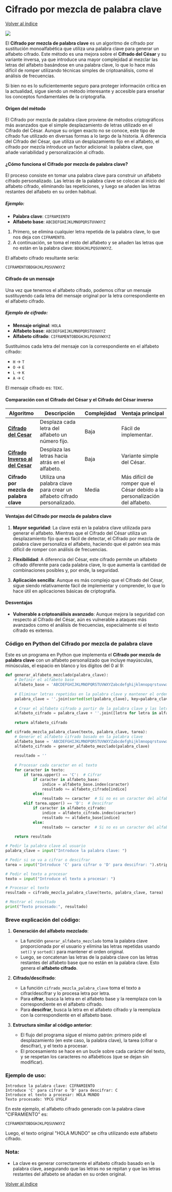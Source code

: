 # Cifrado por mezcla de palabra clave
[Volver al índice](https://github.com/VintaBytes/Cifrado-Con-Python/blob/main/README.md)

<span><img src="https://img.shields.io/badge/Python-FFD43B?style=for-the-badge&logo=python&logoColor=blue"/></span>

El **Cifrado por mezcla de palabra clave** es un algoritmo de cifrado por sustitución monoalfabética que utiliza una palabra clave para generar un alfabeto cifrado. Este método es una mejora sobre el **Cifrado del César** y su variante inversa, ya que introduce una mayor complejidad al mezclar las letras del alfabeto basándose en una palabra clave, lo que lo hace más difícil de romper utilizando técnicas simples de criptoanálisis, como el análisis de frecuencias.

Si bien no es lo suficientemente seguro para proteger información crítica en la actualidad, sigue siendo un método interesante y accesible para enseñar los conceptos fundamentales de la criptografía.


#### Origen del método

El Cifrado por mezcla de palabra clave proviene de métodos criptográficos más avanzados que el simple desplazamiento de letras utilizado en el Cifrado del César. Aunque su origen exacto no se conoce, este tipo de cifrado fue utilizado en diversas formas a lo largo de la historia. A diferencia del Cifrado del César, que utiliza un desplazamiento fijo en el alfabeto, el cifrado por mezcla introduce un factor adicional: la palabra clave, que añade variabilidad y personalización al cifrado.

#### ¿Cómo funciona el Cifrado por mezcla de palabra clave?

El proceso consiste en tomar una palabra clave para construir un alfabeto cifrado personalizado. Las letras de la palabra clave se colocan al inicio del alfabeto cifrado, eliminando las repeticiones, y luego se añaden las letras restantes del alfabeto en su orden habitual.

##### Ejemplo:

- **Palabra clave**: `CIFRAMIENTO`
- **Alfabeto base**: `ABCDEFGHIJKLMNOPQRSTUVWXYZ`

1. Primero, se elimina cualquier letra repetida de la palabra clave, lo que nos deja con `CIFRAMENTO`.
2. A continuación, se toma el resto del alfabeto y se añaden las letras que no están en la palabra clave: `BDGHJKLPQSUVWXYZ`.

El alfabeto cifrado resultante sería:

```
CIFRAMENTOBDGHJKLPQSUVWXYZ
```

#### Cifrado de un mensaje

Una vez que tenemos el alfabeto cifrado, podemos cifrar un mensaje sustituyendo cada letra del mensaje original por la letra correspondiente en el alfabeto cifrado.

##### Ejemplo de cifrado:

- **Mensaje original**: `HOLA`
- **Alfabeto base**: `ABCDEFGHIJKLMNOPQRSTUVWXYZ`
- **Alfabeto cifrado**: `CIFRAMENTOBDGHJKLPQSUVWXYZ`

Sustituimos cada letra del mensaje con la correspondiente en el alfabeto cifrado:

- `H` -> `T`
- `O` -> `E`
- `L` -> `K`
- `A` -> `C`

El mensaje cifrado es: `TEKC`.

#### Comparación con el Cifrado del César y el Cifrado del César inverso

| Algoritmo                         | Descripción                                      | Complejidad | Ventaja principal |
|-----------------------------------|--------------------------------------------------|-------------|-------------------|
| **[Cifrado del Cesar](https://github.com/VintaBytes/Cifrado-Con-Python/tree/main/Cesar#readme)**             | Desplaza cada letra del alfabeto un número fijo. | Baja        | Fácil de implementar. |
| **[Cifrado Inverso al del Cesar](https://github.com/VintaBytes/Cifrado-Con-Python/blob/main/Cesar%20inverso/README.md)**     | Desplaza las letras hacia atrás en el alfabeto.  | Baja        | Variante simple del César. |
| **Cifrado por mezcla de palabra clave** | Utiliza una palabra clave para crear un alfabeto cifrado personalizado. | Media       | Más difícil de romper que el César debido a la personalización del alfabeto. |

#### Ventajas del Cifrado por mezcla de palabra clave

1. **Mayor seguridad**: La clave está en la palabra clave utilizada para generar el alfabeto. Mientras que el Cifrado del César utiliza un desplazamiento fijo que es fácil de detectar, el Cifrado por mezcla de palabra clave personaliza el alfabeto, haciendo que el patrón sea más difícil de romper con análisis de frecuencias.
   
2. **Flexibilidad**: A diferencia del César, este cifrado permite un alfabeto cifrado diferente para cada palabra clave, lo que aumenta la cantidad de combinaciones posibles y, por ende, la seguridad.

3. **Aplicación sencilla**: Aunque es más complejo que el Cifrado del César, sigue siendo relativamente fácil de implementar y comprender, lo que lo hace útil en aplicaciones básicas de criptografía.

#### Desventajas

- **Vulnerable a criptoanálisis avanzado**: Aunque mejora la seguridad con respecto al Cifrado del César, aún es vulnerable a ataques más avanzados como el análisis de frecuencias, especialmente si el texto cifrado es extenso.
  


### Código en Python del Cifrado por mezcla de palabra clave

Este es un programa en Python que implementa el **Cifrado por mezcla de palabra clave** con un alfabeto personalizado que incluye mayúsculas, minúsculas, el espacio en blanco y los dígitos del 0 al 9:

```python
def generar_alfabeto_mezclado(palabra_clave):
    # Definir el alfabeto base
    alfabeto_base = 'ABCDEFGHIJKLMNOPQRSTUVWXYZabcdefghijklmnopqrstuvwxyz 0123456789'
    
    # Eliminar letras repetidas en la palabra clave y mantener el orden original
    palabra_clave = ''.join(sorted(set(palabra_clave), key=palabra_clave.index))
    
    # Crear el alfabeto cifrado a partir de la palabra clave y las letras restantes del alfabeto
    alfabeto_cifrado = palabra_clave + ''.join([letra for letra in alfabeto_base if letra not in palabra_clave])
    
    return alfabeto_cifrado

def cifrado_mezcla_palabra_clave(texto, palabra_clave, tarea):
    # Generar el alfabeto cifrado basado en la palabra clave
    alfabeto_base = 'ABCDEFGHIJKLMNOPQRSTUVWXYZabcdefghijklmnopqrstuvwxyz 0123456789'
    alfabeto_cifrado = generar_alfabeto_mezclado(palabra_clave)
    
    resultado = ''
    
    # Procesar cada caracter en el texto
    for caracter in texto:
        if tarea.upper() == 'C':  # Cifrar
            if caracter in alfabeto_base:
                indice = alfabeto_base.index(caracter)
                resultado += alfabeto_cifrado[indice]
            else:
                resultado += caracter  # Si no es un caracter del alfabeto, se deja igual
        elif tarea.upper() == 'D':  # Descifrar
            if caracter in alfabeto_cifrado:
                indice = alfabeto_cifrado.index(caracter)
                resultado += alfabeto_base[indice]
            else:
                resultado += caracter  # Si no es un caracter del alfabeto, se deja igual
    
    return resultado

# Pedir la palabra clave al usuario
palabra_clave = input("Introduce la palabra clave: ")

# Pedir si se va a cifrar o descifrar
tarea = input("Introduce 'C' para cifrar o 'D' para descifrar: ").strip().upper()

# Pedir el texto a procesar
texto = input("Introduce el texto a procesar: ")

# Procesar el texto
resultado = cifrado_mezcla_palabra_clave(texto, palabra_clave, tarea)

# Mostrar el resultado
print("Texto procesado:", resultado)

```

### Breve explicación del código:

1. **Generación del alfabeto mezclado**:
   - La función `generar_alfabeto_mezclado` toma la palabra clave proporcionada por el usuario y elimina las letras repetidas usando `set()` y `sorted()` para mantener el orden original.
   - Luego, se concatenan las letras de la palabra clave con las letras restantes del alfabeto base que no están en la palabra clave. Esto genera el **alfabeto cifrado**.

2. **Cifrado/descifrado**:
   - La función `cifrado_mezcla_palabra_clave` toma el texto a cifrar/descifrar y lo procesa letra por letra.
   - Para **cifrar**, busca la letra en el alfabeto base y la reemplaza con la correspondiente en el alfabeto cifrado.
   - Para **descifrar**, busca la letra en el alfabeto cifrado y la reemplaza con la correspondiente en el alfabeto base.

3. **Estructura similar al código anterior**:
   - El flujo del programa sigue el mismo patrón: primero pide el desplazamiento (en este caso, la palabra clave), la tarea (cifrar o descifrar), y el texto a procesar.
   - El procesamiento se hace en un bucle sobre cada carácter del texto, y se respetan los caracteres no alfabéticos (que se dejan sin modificar).

### Ejemplo de uso:

```
Introduce la palabra clave: CIFRAMIENTO
Introduce 'C' para cifrar o 'D' para descifrar: C
Introduce el texto a procesar: HOLA MUNDO
Texto procesado: YPCG UYGLF
```

En este ejemplo, el alfabeto cifrado generado con la palabra clave "CIFRAMIENTO" es:

```
CIFRAMENTOBDGHJKLPQSUVWXYZ
```

Luego, el texto original "HOLA MUNDO" se cifra utilizando este alfabeto cifrado.

### Nota:
- La clave es generar correctamente el alfabeto cifrado basado en la palabra clave, asegurando que las letras no se repitan y que las letras restantes del alfabeto se añadan en su orden original.


[Volver al índice](https://github.com/VintaBytes/Cifrado-Con-Python/blob/main/README.md)

